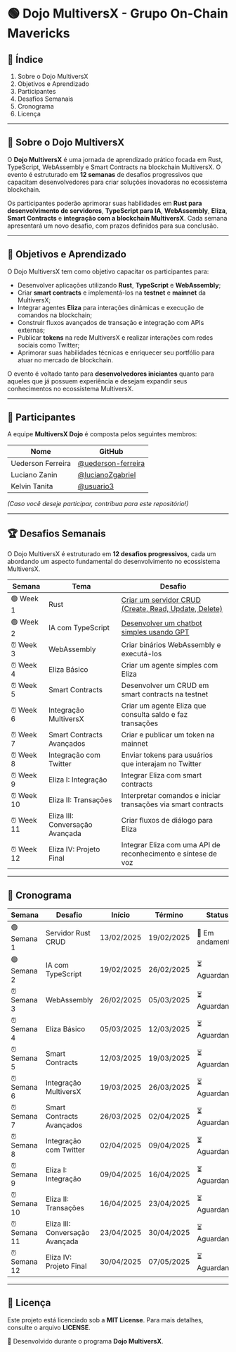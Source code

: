 # 🟢 Dojo MultiversX - Grupo On-Chain Mavericks

## 📌 Índice
1. Sobre o Dojo MultiversX
2. Objetivos e Aprendizado
3. Participantes
4. Desafios Semanais
5. Cronograma
6. Licença

---

## 🚀 Sobre o Dojo MultiversX

O **Dojo MultiversX** é uma jornada de aprendizado prático focada em Rust, TypeScript, WebAssembly e Smart Contracts na blockchain MultiversX. O evento é estruturado em **12 semanas** de desafios progressivos que capacitam desenvolvedores para criar soluções inovadoras no ecossistema blockchain.

Os participantes poderão aprimorar suas habilidades em **Rust para desenvolvimento de servidores**, **TypeScript para IA**, **WebAssembly**, **Eliza**, **Smart Contracts** e **integração com a blockchain MultiversX**. Cada semana apresentará um novo desafio, com prazos definidos para sua conclusão.

---

## 🎯 Objetivos e Aprendizado

O Dojo MultiversX tem como objetivo capacitar os participantes para:

- Desenvolver aplicações utilizando **Rust**, **TypeScript** e **WebAssembly**;
- Criar **smart contracts** e implementá-los na **testnet** e **mainnet** da MultiversX;
- Integrar agentes **Eliza** para interações dinâmicas e execução de comandos na blockchain;
- Construir fluxos avançados de transação e integração com APIs externas;
- Publicar **tokens** na rede MultiversX e realizar interações com redes sociais como Twitter;
- Aprimorar suas habilidades técnicas e enriquecer seu portfólio para atuar no mercado de blockchain.

O evento é voltado tanto para **desenvolvedores iniciantes** quanto para aqueles que já possuem experiência e desejam expandir seus conhecimentos no ecossistema MultiversX.

---

## 👥 Participantes

A equipe **MultiversX Dojo** é composta pelos seguintes membros:

| Nome | GitHub |
|------|--------|
| Uederson Ferreira | [@uederson-ferreira](https://github.com/uederson-ferreira) |
| Luciano Zanin | [@lucianoZgabriel](https://github.com/lucianoZgabriel) |
| Kelvin Tanita | [@usuario3](https://github.com/usuario3) |

*(Caso você deseje participar, contribua para este repositório!)*

---

## 🏆 Desafios Semanais

O Dojo MultiversX é estruturado em **12 desafios progressivos**, cada um abordando um aspecto fundamental do desenvolvimento no ecossistema MultiversX.

| Semana | Tema | Desafio |
|--------|------|---------|
| 🟢 Week 1 | Rust | [Criar um servidor CRUD (Create, Read, Update, Delete)](https://github.com/uederson-ferreira/dojo-multiversx-on-chain-mavericks/tree/main/hyper_crud) |
| 🟢 Week 2 | IA com TypeScript | [Desenvolver um chatbot simples usando GPT](https://github.com/uederson-ferreira/dojo-multiversx-on-chain-mavericks/tree/main/chatbot-ia) |
| ⏰ Week 3 | WebAssembly | Criar binários WebAssembly e executá-los |
| ⏰ Week 4 | Eliza Básico | Criar um agente simples com Eliza |
| ⏰ Week 5 | Smart Contracts | Desenvolver um CRUD em smart contracts na testnet |
| ⏰ Week 6 | Integração MultiversX | Criar um agente Eliza que consulta saldo e faz transações |
| ⏰ Week 7 | Smart Contracts Avançados | Criar e publicar um token na mainnet |
| ⏰ Week 8 | Integração com Twitter | Enviar tokens para usuários que interajam no Twitter |
| ⏰ Week 9 | Eliza I: Integração | Integrar Eliza com smart contracts |
| ⏰ Week 10 | Eliza II: Transações | Interpretar comandos e iniciar transações via smart contracts |
| ⏰ Week 11 | Eliza III: Conversação Avançada | Criar fluxos de diálogo para Eliza |
| ⏰ Week 12 | Eliza IV: Projeto Final | Integrar Eliza com uma API de reconhecimento e síntese de voz |

---

## 📅 Cronograma

| Semana | Desafio | Início | Término | Status |
|--------|---------|--------|---------|--------|
| 🟢 Semana 1 | Servidor Rust CRUD | 13/02/2025 | 19/02/2025 | 🔄 Em andamento |
| 🟢 Semana 2 | IA com TypeScript | 19/02/2025 | 26/02/2025 | ⏳ Aguardando |
| ⏰ Semana 3 | WebAssembly | 26/02/2025 | 05/03/2025 | ⏳ Aguardando |
| ⏰ Semana 4 | Eliza Básico | 05/03/2025 | 12/03/2025 | ⏳ Aguardando |
| ⏰ Semana 5 | Smart Contracts | 12/03/2025 | 19/03/2025 | ⏳ Aguardando |
| ⏰ Semana 6 | Integração MultiversX | 19/03/2025 | 26/03/2025 | ⏳ Aguardando |
| ⏰ Semana 7 | Smart Contracts Avançados | 26/03/2025 | 02/04/2025 | ⏳ Aguardando |
| ⏰ Semana 8 | Integração com Twitter | 02/04/2025 | 09/04/2025 | ⏳ Aguardando |
| ⏰ Semana 9 | Eliza I: Integração | 09/04/2025 | 16/04/2025 | ⏳ Aguardando |
| ⏰ Semana 10 | Eliza II: Transações | 16/04/2025 | 23/04/2025 | ⏳ Aguardando |
| ⏰ Semana 11 | Eliza III: Conversação Avançada | 23/04/2025 | 30/04/2025 | ⏳ Aguardando |
| ⏰ Semana 12 | Eliza IV: Projeto Final | 30/04/2025 | 07/05/2025 | ⏳ Aguardando |

---

## 📜 Licença

Este projeto está licenciado sob a **MIT License**. Para mais detalhes, consulte o arquivo **LICENSE**.

🌟 Desenvolvido durante o programa **Dojo MultiversX**.

